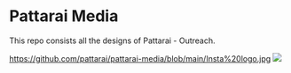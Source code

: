 # Pattarai Media
This repo consists all the designs of Pattarai - Outreach.

https://github.com/pattarai/pattarai-media/blob/main/Insta%20logo.jpg
<img src="https://github.com/pattarai/pattarai-media/blob/main/Insta%20logo.jpg?raw=true">
